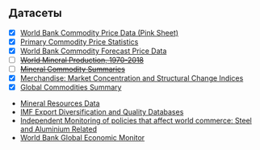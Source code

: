 ## Датасеты
- [x] [World Bank Commodity Price Data (Pink Sheet)](https://public.knoema.com/fwozvye/world-bank-commodity-price-data-pink-sheet)
- [x] [Primary Commodity Price Statistics](https://public.knoema.com/nvoozfc/primary-commodity-price-statistics)
- [x] [World Bank Commodity Forecast Price Data](https://public.knoema.com/ztbgeff/world-bank-commodity-forecast-price-data-october-2024)
- [ ] ~~[World Mineral Production, 1970-2018](https://public.knoema.com/opomyfd/world-mineral-production-1970-2018)~~
- [ ] ~~[Mineral Commodity Summaries](https://public.knoema.com/rgvumdg/mineral-commodity-summaries)~~
- [x] [Merchandise: Market Concentration and Structural Change Indices](https://public.knoema.com/rcbyefg/merchandise-market-concentration-and-structural-change-indices)
- [x] [Global Commodities Summary](https://public.knoema.com/ikaygle/global-commodities-summary)
- [Mineral Resources Data](https://public.knoema.com/mhicblg/mineral-resources-data-mrds)
- [IMF Export Diversification and Quality Databases](https://public.knoema.com/vfcvtl/imf-export-diversification-and-quality-databases)
- [Independent Monitoring of policies that affect world commerce: Steel and Aluminium Related](https://public.knoema.com/oawffpg/independent-monitoring-of-policies-that-affect-world-commerce-steel-and-aluminium-related)
- [World Bank Global Economic Monitor](https://public.knoema.com/qhpqgye/world-bank-global-economic-monitor)
